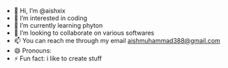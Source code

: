 - 👋 Hi, I’m @aishxix
- 👀 I’m interested in coding
- 🌱 I’m currently learning phyton 
- 💞️ I’m looking to collaborate on various softwares
- 📫 You can reach me through my email aishmuhammad388@gmail.com
- 😄 Pronouns: 
- ⚡ Fun fact: i like to create stuff

<!---
aishxix/aishxix is a ✨ special ✨ repository because its `README.md` (this file) appears on your GitHub profile.
You can click the Preview link to take a look at your changes.
--->
